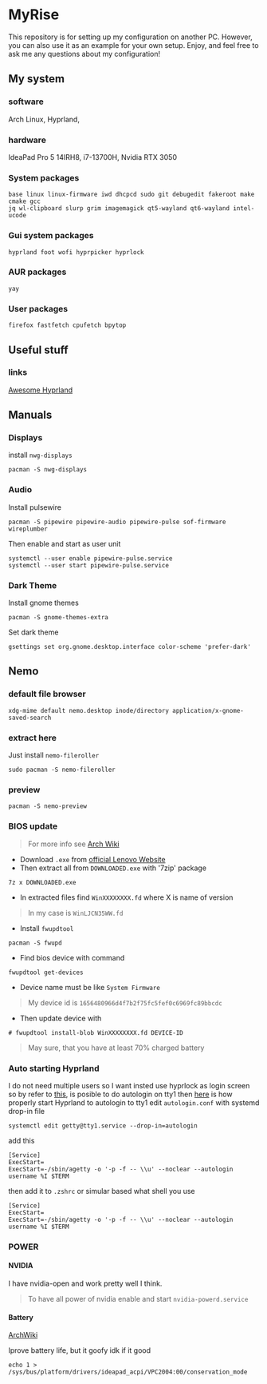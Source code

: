 # MyRise
This repository is for setting up my configuration on another PC.
However, you can also use it as an example for your own setup.
Enjoy, and feel free to ask me any questions about my configuration!

## My system
### software
Arch Linux, Hyprland,
### hardware
IdeaPad Pro 5 14IRH8, i7-13700H, Nvidia RTX 3050
### System packages
```
base linux linux-firmware iwd dhcpcd sudo git debugedit fakeroot make cmake gcc
jq wl-clipboard slurp grim imagemagick qt5-wayland qt6-wayland intel-ucode
```
### Gui system packages
```
hyprland foot wofi hyprpicker hyprlock
```
### AUR packages
```
yay
```
### User packages
```
firefox fastfetch cpufetch bpytop
```
## Useful stuff
### links
  [Awesome Hyprland](https://github.com/hyprland-community/awesome-hyprland?tab=readme-ov-file#awesome-hyprland)

## Manuals
### Displays
install `nwg-displays`
```console
pacman -S nwg-displays
```
### Audio
Install pulsewire
```console
pacman -S pipewire pipewire-audio pipewire-pulse sof-firmware wireplumber
```
Then enable and start as user unit
```console
systemctl --user enable pipewire-pulse.service
systemctl --user start pipewire-pulse.service
```
### Dark Theme
Install gnome themes
```console
pacman -S gnome-themes-extra
```
Set dark theme
```console
gsettings set org.gnome.desktop.interface color-scheme 'prefer-dark'
```
## Nemo
### default file browser
```console
xdg-mime default nemo.desktop inode/directory application/x-gnome-saved-search
```
### extract here
Just install `nemo-fileroller`
```console
sudo pacman -S nemo-fileroller
```
### preview
```console
pacman -S nemo-preview
```
### BIOS update
> For more info see [Arch Wiki](https://wiki.archlinux.org/title/Flashing_BIOS_from_Linux#Lenovo)
- Download `.exe` from [official Lenovo Website](https://pcsupport.lenovo.com/cz/cs/products/laptops-and-netbooks/5-series/ideapad-pro-5-14irh8/downloads/driver-list/component?name=BIOS%2FUEFI&id=5AC6A815-321D-440E-8833-B07A93E0428C)
- Then extract all from `DOWNLOADED.exe` with '7zip' package
```console
7z x DOWNLOADED.exe
```
- In extracted files find `WinXXXXXXXX.fd` where X is name of version
> In my case is `WinLJCN35WW.fd`
- Install `fwupdtool`
```console
pacman -S fwupd
```
- Find bios device with command
```console
fwupdtool get-devices
```
- Device name must be like `System Firmware`
> My device id is `1656480966d4f7b2f75fc5fef0c6969fc89bbcdc`
- Then update device with
```console
# fwupdtool install-blob WinXXXXXXXX.fd DEVICE-ID
```
> May sure, that you have at least 70% charged battery
### Auto starting Hyprland
I do not need multiple users so I want insted use hyprlock as login screen
so by refer to [this](https://wiki.archlinux.org/title/Getty#Virtual_console), is posible to do autologin on tty1
then [here](https://wiki.hyprland.org/Useful-Utilities/Systemd-start/#in-tty) is how properly start Hyprland
to autologin to tty1
edit `autologin.conf` with systemd drop-in file
```console
systemctl edit getty@tty1.service --drop-in=autologin
```
add this
```
[Service]
ExecStart=
ExecStart=-/sbin/agetty -o '-p -f -- \\u' --noclear --autologin username %I $TERM
```
then add it to `.zshrc` or simular based what shell you use
```
[Service]
ExecStart=
ExecStart=-/sbin/agetty -o '-p -f -- \\u' --noclear --autologin username %I $TERM
```
### POWER
#### NVIDIA
I have nvidia-open and work pretty well I think.
> To have all power of nvidia enable and start `nvidia-powerd.service`

#### Battery
[ArchWiki](https://wiki.archlinux.org/title/Laptop/Lenovo#Lenovo)

Iprove battery life, but it goofy idk if it good
```console
echo 1 > /sys/bus/platform/drivers/ideapad_acpi/VPC2004:00/conservation_mode
```
